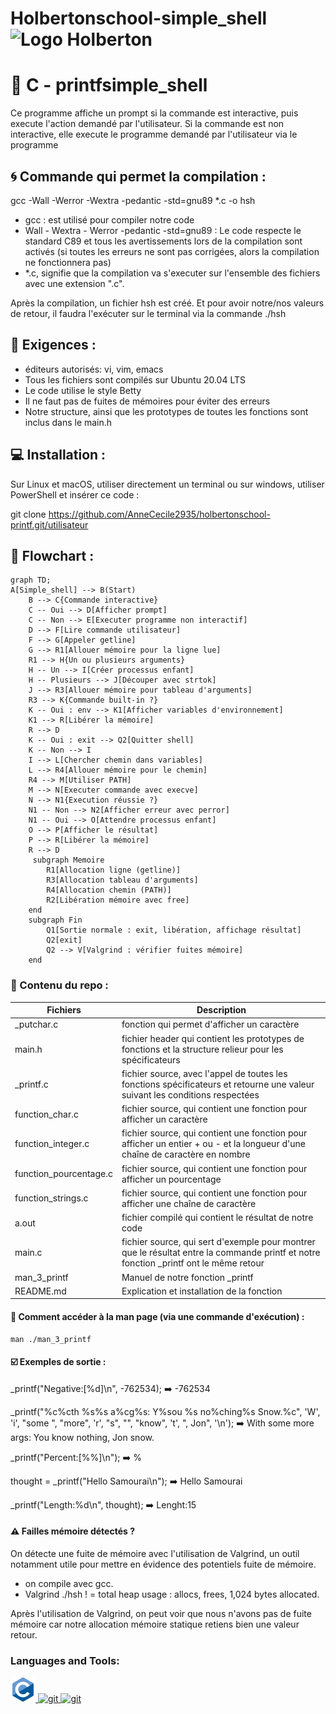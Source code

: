 # Holbertonschool-simple_shell  <img src="https://encrypted-tbn0.gstatic.com/images?q=tbn:ANd9GcTkOsDLXeCr-IfKDnkeycWiqx5Uc_F5fDugNg&s" alt="Logo Holberton" width="100"/>

# :dart: C - printfsimple_shell
Ce programme affiche un prompt si la commande est interactive, puis execute l'action demandé par l'utilisateur. 
Si la commande est non interactive, elle execute le programme demandé par l'utilisateur via le programme

##  :cyclone: Commande qui permet la compilation :
gcc -Wall -Werror -Wextra -pedantic -std=gnu89 *.c -o hsh
* gcc : est utilisé pour compiler notre code
* Wall - Wextra - Werror -pedantic -std=gnu89 : Le code respecte le standard C89 et tous les avertissements lors de la compilation sont activés (si toutes les erreurs ne sont pas corrigées, alors la compilation ne fonctionnera pas)
* *.c, signifie que la compilation va s'executer sur l'ensemble des fichiers avec une extension ".c".

Après la compilation, un fichier hsh est créé. Et pour avoir notre/nos valeurs de retour, il faudra l'exécuter sur le terminal via la commande ./hsh

 ## :triangular_flag_on_post: Exigences :
- éditeurs autorisés: vi, vim, emacs
- Tous les fichiers sont compilés sur Ubuntu 20.04 LTS
- Le code utilise le style Betty
- Il ne faut pas de fuites de mémoires pour éviter des erreurs
- Notre structure, ainsi que les prototypes de toutes les fonctions sont inclus dans le main.h


## :computer: Installation :
Sur Linux et macOS, utiliser directement un terminal ou sur windows, utiliser PowerShell et insérer ce code :

git clone https://github.com/AnneCecile2935/holbertonschool-printf.git/utilisateur

## :link: Flowchart :
```mermaid
graph TD;
A[Simple_shell] --> B(Start)
    B --> C{Commande interactive}
    C -- Oui --> D[Afficher prompt]
    C -- Non --> E[Executer programme non interactif]
    D --> F[Lire commande utilisateur]
    F --> G[Appeler getline]
    G --> R1[Allouer mémoire pour la ligne lue]
    R1 --> H{Un ou plusieurs arguments}
    H -- Un --> I[Créer processus enfant]
    H -- Plusieurs --> J[Découper avec strtok]
    J --> R3[Allouer mémoire pour tableau d'arguments]
    R3 --> K{Commande built-in ?}
    K -- Oui : env --> K1[Afficher variables d'environnement]
    K1 --> R[Libérer la mémoire]
    R --> D
    K -- Oui : exit --> Q2[Quitter shell]
    K -- Non --> I
    I --> L[Chercher chemin dans variables]
    L --> R4[Allouer mémoire pour le chemin]
    R4 --> M[Utiliser PATH]
    M --> N[Executer commande avec execve]
    N --> N1{Execution réussie ?}
    N1 -- Non --> N2[Afficher erreur avec perror]
    N1 -- Oui --> O[Attendre processus enfant]
    O --> P[Afficher le résultat]
    P --> R[Libérer la mémoire]
    R --> D
     subgraph Memoire
        R1[Allocation ligne (getline)]
        R3[Allocation tableau d'arguments]
        R4[Allocation chemin (PATH)]
        R2[Libération mémoire avec free]
    end
    subgraph Fin
        Q1[Sortie normale : exit, libération, affichage résultat]
        Q2[exit]
        Q2 --> V[Valgrind : vérifier fuites mémoire]
    end
```

### :paperclip: Contenu du repo :

| Fichiers               | Description |
|------------------------|------------------------------------------------------------------------------------------------------------------------|
| _putchar.c             | fonction qui permet d'afficher un caractère                                                                          |
|main.h                |fichier header qui contient les prototypes de fonctions et la structure relieur pour les spécificateurs|
|_printf.c              |fichier source, avec l'appel de toutes les fonctions spécificateurs et retourne une valeur suivant les conditions respectées|
|function_char.c |       fichier source, qui contient une fonction pour afficher un caractère|
|function_integer.c |fichier source, qui contient une fonction pour afficher un entier + ou - et la longueur d'une chaîne de caractère en nombre|
|function_pourcentage.c|fichier source, qui contient une fonction pour afficher un pourcentage|
|function_strings.c |fichier source, qui contient une fonction pour afficher une chaîne de caractère|
|a.out |fichier compilé qui contient le résultat de notre code|
|main.c |fichier source, qui sert d'exemple pour montrer que le résultat entre la commande printf et notre fonction _printf ont le même retour|
|man_3_printf| Manuel de notre fonction _printf|
|README.md| Explication et installation de la fonction|

#### :mag_right: Comment accéder à la man page (via une commande d'exécution) :

	man ./man_3_printf

####  :ballot_box_with_check: Exemples de sortie :
_printf("Negative:[%d]\n", -762534); :arrow_right: -762534

_printf("%c%cth %s%s a%cg%s: Y%sou %s no%ching%s Snow.%c", 'W', 'i', "some ", "more", 'r', "s", "", "know", 't', ", Jon", '\n'); :arrow_right: With some more args: You know nothing, Jon snow.

_printf("Percent:[%%]\n"); :arrow_right: %

thought = _printf("Hello Samourai\n"); :arrow_right: Hello Samourai

_printf("Length:%d\n", thought); :arrow_right: Lenght:15


#### :warning: Failles mémoire détectés ?
On détecte une fuite de mémoire avec l'utilisation de Valgrind, un outil notamment utile pour mettre en évidence des potentiels fuite de mémoire.
- on compile avec gcc.
- Valgrind ./hsh ! = total heap usage : allocs, frees, 1,024 bytes allocated.

Après l'utilisation de Valgrind, on peut voir que nous n'avons pas de fuite mémoire car notre allocation mémoire statique retiens bien une valeur retour.

<h3 align="left">Languages and Tools:</h3>
<p align="left"> <a href="https://www.cprogramming.com/" target="_blank" rel="noreferrer"> <img src="https://raw.githubusercontent.com/devicons/devicon/master/icons/c/c-original.svg" alt="c" width="40" height="40"/> </a> <a href="https://git-scm.com/" target="_blank" rel="noreferrer"> <img src="https://www.vectorlogo.zone/logos/git-scm/git-scm-icon.svg" alt="git" width="40" height="40"/> </a>
</a> <a href="https://mermaid.live/" target="_blank" rel="noreferrer"> <img src="https://cdn-1.webcatalog.io/catalog/mermaid-live-editor/mermaid-live-editor-icon-filled-256.png?v=1714775108269" alt="git" width="40" height="40"/> </a> </p>